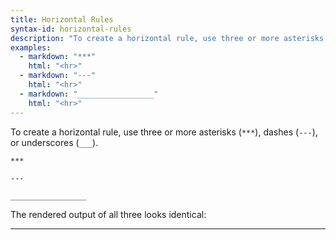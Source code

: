 ```yaml
---
title: Horizontal Rules
syntax-id: horizontal-rules
description: "To create a horizontal rule, use three or more asterisks (`***`), dashes (`---`), or underscores (`___`)."
examples:
  - markdown: "***"
    html: "<hr>"
  - markdown: "---"
    html: "<hr>"
  - markdown: "_________________"
    html: "<hr>"
---
```


To create a horizontal rule, use three or more asterisks (`***`), dashes (`---`), or underscores (`___`).

```
***

---

_________________
```

The rendered output of all three looks identical:

---
